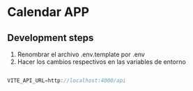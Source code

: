 # Calendar APP

## Development steps

1. Renombrar el archivo .env.template por .env
2. Hacer los cambios respectivos en las variables de entorno


```js

VITE_API_URL=http://localhost:4000/api

```

